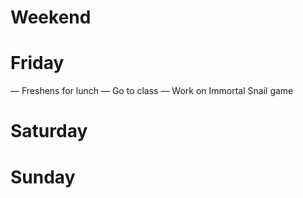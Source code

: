 # Weekend

# Friday
— Freshens for lunch
— Go to class
— Work on Immortal Snail game

# Saturday

# Sunday
